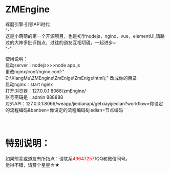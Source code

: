 # ZMEngine
琢磨引擎·引领API时代
<br/>
^-^<br/>
这是小萌萌的第一个开源项目，也是初学nodejs，nginx，vue，elementUI,请路过的大神多批评指点，过往的道友互相切磋，一起进步~<br/>
^-^<br/>

使用说明：<br/>
启动server：nodejs>>>node app.js<br/>
更改nginx/conf/nginx.conf:" D:\\XiangMu\\ZMEngine\\ZmEnige\\ZmEnige\\html\\;" 改成你的目录<br/>
启动nginx：start nginx<br/>
打开浏览器：127.0.0.1:8066/zmEngine/<br/>
账号密码是：admin  888888<br/>
对外API：127.0.0.1:8066/weapp/jiedianapi/getxiayijiedian?workflow=你设定的流程编码&banben=你设定的流程编码&jiedian=节点编码<br/>
<br/>
<br/>
<h1>特别说明：</h1>
如果前辈或道友有所指点：请联系<span style='color:red;'>496472571</span>QQ和微信同号。<br/>
觉得不错，请赏个星星☆★

